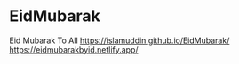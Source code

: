 # EidMubarak
Eid Mubarak To All  https://islamuddin.github.io/EidMubarak/
https://eidmubarakbyid.netlify.app/
